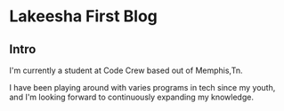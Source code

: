 # Lakeesha First Blog

## Intro

 I'm currently a student at Code Crew based out of Memphis,Tn.
 
 I have been playing around with varies programs in tech since my youth, and I'm looking forward to continuously expanding my knowledge.